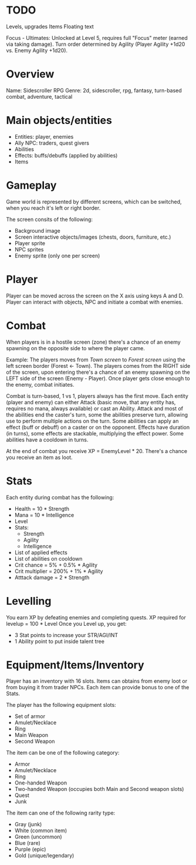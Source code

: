 # TODO
Levels, upgrades
Items
Floating text

Focus - Ultimates: Unlocked at Level 5, requires full "Focus" meter (earned via taking damage).
Turn order determined by Agility (Player Agility +1d20 vs. Enemy Agility +1d20).

# Overview
Name: Sidescroller RPG
Genre: 2d, sidescroller, rpg, fantasy, turn-based combat, adventure, tactical

# Main objects/entities
* Entities: player, enemies
* Ally NPC: traders, quest givers
* Abilities
* Effects: buffs/debuffs (applied by abilities)
* Items

# Gameplay
Game world is represented by different screens, which can be switched, when you reach it's left or right border.

The screen consits of the following:
* Background image
* Screen interactive objects/images (chests, doors, furniture, etc.)
* Player sprite
* NPC sprites
* Enemy sprite (only one per screen)

# Player
Player can be moved across the screen on the X axis using keys A and D. Player can interact with objects, NPC and initiate a combat with enemies.

# Combat
When players is in a hostile screen (zone) there's a chance of an enemy spawning on the opposite side to where the player came. 

Example:
The players moves from *Town screen* to *Forest screen* using the left screen border (Forest <- Town).
The players comes from the RIGHT side of the screen, upon entering there's a chance of an enemy spawning on the LEFT side of the screen (Enemy - Player).
Once player gets close enough to the enemy, combat initiates.

Combat is turn-based, 1 vs 1, players always has the first move. Each entity (player and enemy) can either Attack (basic move, that any entity has, requires no mana, always available) or cast an Ability.
Attack and most of the abilities end the caster's turn, some the abilities preserve turn, allowing use to perform multiple actions on the turn.
Some abilities can apply an effect (buff or debuff) on a caster or on the opponent. Effects have duration (in turns), some effects are stackable, multiplying the effect power.
Some abilities have a cooldown in turns.

At the end of combat you receive XP = EnemyLevel * 20. There's a chance you receive an item as loot.

# Stats
Each entity during combat has the following:
* Health = 10 * Strength 
* Mana = 10 * Intelligence 
* Level
* Stats:
    * Strength
    * Agility
    * Intelligence
* List of applied effects
* List of abilities on cooldown
* Crit chance = 5% + 0.5% * Agility
* Crit multiplier = 200% + 1% * Agility
* Atttack damage = 2 * Strength 

# Levelling
You earn XP by defeating enemies and completing quests.
XP required for levelup = 100 * Level
Once you Level up, you get:
* 3 Stat points to increase your STR/AGI/INT
* 1 Ability point to put inside talent tree

# Equipment/Items/Inventory
Player has an inventory with 16 slots. Items can obtains from enemy loot or from buying it from trader NPCs.
Each item can provide bonus to one of the Stats.

The player has the following equipment slots:
* Set of armor
* Amulet/Necklace
* Ring
* Main Weapon
* Second Weapon

The item can be one of the following category:
* Armor
* Amulet/Necklace
* Ring
* One-handed Weapon
* Two-handed Weapon (occupies both Main and Second weapon slots)
* Quest
* Junk

The item can one of the following rarity type:
* Gray (junk)
* White (common item)
* Green (uncommon)
* Blue (rare)
* Purple (epic)
* Gold (unique/legendary) 
